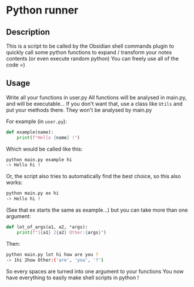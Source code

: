 # Python runner

## Description

This is a script to be called by the Obsidian shell commands plugin to quickly call some python functions to expand / transform your notes contents (or even execute random python)
You can freely use all of the code =)

## Usage

Write all your functions in user.py
All functions will be analysed in main.py, and will be executable... If you don't want that, use a class like `Utils` and put your methods there. They won't be analysed by main.py

For example (in `user.py`):
```python
def example(name):
    print(f"Hello {name} !")
```
Which would be called like this:
```sh
python main.py example hi
-> Hello hi !
```
Or, the script also tries to automatically find the best choice, so this also works:

```sh
python main.py ex hi
-> Hello hi !
```
(See that ex starts the same as example...)
but you can take more than one argument:
```python
def lot_of_args(a1, a2, *args):
    print(f"1{a1} 2{a2} Other:{args}")
```
Then:
```sh
python main.py lot hi how are you ?
-> 1hi 2how Other:('are', 'you', '?')
```
So every spaces are turned into one argument to your functions
You now have everything to easily make shell scripts in python ! 


